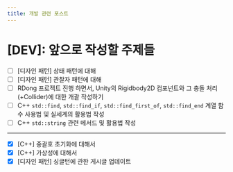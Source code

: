 ```yaml
---
title: 개발 관련 포스트
---
```


# [DEV]: 앞으로 작성할 주제들

* [ ] [디자인 패턴] 상태 패턴에 대해
* [ ] [디자인 패턴] 관찰자 패턴에 대해
* [ ] RDong 프로젝트 진행 하면서, Unity의 Rigidbody2D 컴포넌트와 그 충돌 처리(+Collider)에 대한 개괄 작성하기
* [ ] C++ `std::find`, `std::find_if`, `std::find_first_of`, `std::find_end` 계열 함수 사용법 및 실세계의 활용법 작성
* [ ] C++ `std::string` 관련 메서드 및 활용법 작성

---

* [x] [C++] 중괄호 초기화에 대해서
* [x] [C++] 가상성에 대해서
* [x] [디자인 패턴] 싱글턴에 관한 게시글 업데이트
